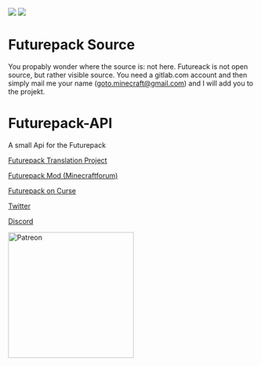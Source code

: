 [![](http://cf.way2muchnoise.eu/full_futurepack_downloads.svg)](https://minecraft.curseforge.com/projects/futurepack)
[![](http://cf.way2muchnoise.eu/versions/Available%20For%20Minecraft_futurepack_all.svg)](https://minecraft.curseforge.com/projects/futurepack)

#  Futurepack Source
You propably wonder where the source is: not here. Futureack is not open source, but rather visible source. You need a gitlab.com account and then simply mail me your name (goto.minecraft@gmail.com) and I will add you to the projekt. 


# Futurepack-API
A small Api for the Futurepack

[Futurepack Translation Project](https://github.com/Wugand/FuturePack-Language)

[Futurepack Mod (Minecraftforum)](http://www.minecraftforum.net/forums/mapping-and-modding/minecraft-mods/2644868-futurepack-mod-discover-new-dimensions)

[Futurepack on Curse](http://mods.curse.com/mc-mods/minecraft/237333-futurepack#t1:description)

[Twitter](https://twitter.com/MCenderdragonxD)

[Discord](discord.gg/UpdVfFk)

[<img alt="Patreon" src=http://i.imgur.com/k44o58p.png width=256\>](https://www.patreon.com/mcenderdragon)
